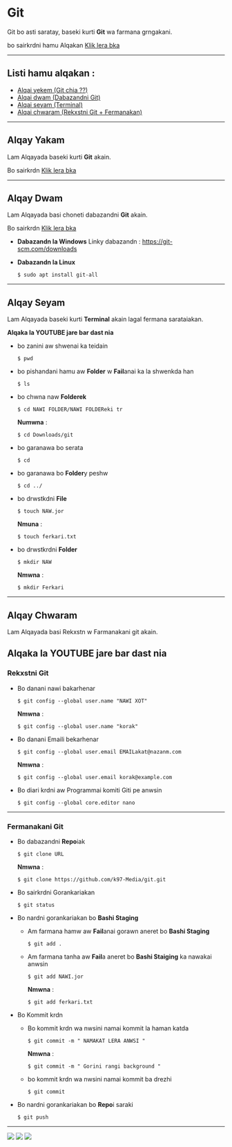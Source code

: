 # Git

Git bo asti saratay, baseki kurti **Git** wa farmana grngakani.

bo sairkrdni hamu Alqakan [Klik lera bka](https://www.youtube.com/playlist?list=PLDPXog3mqHRa5F7S6-Z5Cwn00xniFGPP_)

-----------------------------------------------------
## Listi hamu alqakan :

* [Alqai yekem (Git chia ??)](https://github.com/k97-Media/git#alqay-yakam)
* [Alqai dwam (Dabazandni Git)](https://github.com/k97-Media/git#alqay-dwam)
* [Alqai seyam (Terminal)](https://github.com/k97-Media/git#alqay-seyam)
* [Alqai chwaram (Rekxstni Git + Fermanakan)](https://github.com/k97-Media/git#alqay-chwaram)

------------------------------------------------

## Alqay Yakam

Lam Alqayada baseki kurti **Git** akain.

Bo sairkrdn [Klik lera bka](https://youtu.be/FdJL9kyfGIw)

-----------------

## Alqay Dwam

Lam Alqayada basi choneti dabazandni **Git** akain.

Bo sairkrdn [Klik lera bka](
https://www.youtube.com/watch?v=f0XSMyRUD-A)

* **Dabazandn la Windows**
  Linky dabazandn : https://git-scm.com/downloads
* **Dabazandn la Linux**

  ```
  $ sudo apt install git-all
  ```

-----------------

## Alqay Seyam

Lam Alqayada baseki kurti **Terminal** akain lagal fermana sarataiakan.

**Alqaka la YOUTUBE jare bar dast nia**

* bo zanini aw shwenai ka teidain
   ```
  $ pwd
  ```
* bo pishandani hamu aw **Folder** w **Fail**anai ka la shwenkda han
   ```
  $ ls
  ```

* bo chwna naw **Folderek**
  ```
  $ cd NAWI FOLDER/NAWI FOLDEReki tr
  ```
  **Numwna** :
  ```
  $ cd Downloads/git
  ```

* bo garanawa bo serata

  ```
  $ cd
  ```

* bo garanawa bo **Folder**y peshw

  ```
  $ cd ../
  ```
* bo drwstkdni **File**

  ```
  $ touch NAW.jor
  ```
  **Nmuna** :
  ```
  $ touch ferkari.txt
  ```
* bo drwstkrdni **Folder**
  ```
  $ mkdir NAW
  ```
  **Nmwna** :
  ```
  $ mkdir Ferkari
  ```
-----------------

## Alqay Chwaram

Lam Alqayada basi Rekxstn w Farmanakani git akain.

**Alqaka la YOUTUBE jare bar dast nia**
-----------------

### Rekxstni Git
* Bo danani nawi bakarhenar
  ```
  $ git config --global user.name "NAWI XOT"
  ```
  **Nmwna** :
  ```
  $ git config --global user.name "korak"
  ```
* Bo danani Emaili bekarhenar

  ```
  $ git config --global user.email EMAILakat@nazanm.com
  ```
  **Nmwna** :
  ```
  $ git config --global user.email korak@example.com
  ```
* Bo diari krdni aw Programmai komiti Giti pe anwsin
  ```
  $ git config --global core.editor nano
  ```
-----------------

### Fermanakani Git

* Bo dabazandni **Repo**iak

  ```
  $ git clone URL
  ```
  **Nmwna** :
  ```
  $ git clone https://github.com/k97-Media/git.git
  ```
* Bo sairkrdni Gorankariakan
  ```
  $ git status
  ```
* Bo nardni gorankariakan bo **Bashi Staging**
  * Am farmana hamw aw **Fail**anai gorawn aneret bo **Bashi Staging**
    ```
    $ git add .
    ```
  * Am farmana tanha aw **Fail**a aneret bo **Bashi Staiging** ka nawakai anwsin
    ```
    $ git add NAWI.jor
    ```
    **Nmwna** :
    ```
    $ git add ferkari.txt
    ```
* Bo Kommit krdn
  * Bo kommit krdn wa nwsini namai kommit la haman katda
    ```
    $ git commit -m " NAMAKAT LERA ANWSI "
    ```
    **Nmwna** :

    ```
    $ git commit -m " Gorini rangi background "
    ```
  * bo kommit krdn wa nwsini namai kommit ba drezhi
    ```
    $ git commit
    ```
* Bo nardni gorankariakan bo **Repo**i saraki
  ```
  $ git push
  ```


----------------------------------------------------------

[<img src="https://img.shields.io/badge/Twitter-1DA1F2?style=for-the-badge&logo=twitter&logoColor=white"/><img>](https://twitter.com/K97Media?s=09)
 [<img src="https://img.shields.io/badge/Instagram-E4405F?style=for-the-badge&logo=instagram&logoColor=white"/><img>](https://www.instagram.com/k97media/?igshid=1f5uecjm3zoau)
 [<img src="https://img.shields.io/badge/YouTube-FF0000?style=for-the-badge&logo=youtube&logoColor=white"/><img>](https://www.youtube.com/channel/UC9j6pieJxlXmpq0k7kV1VDg)
